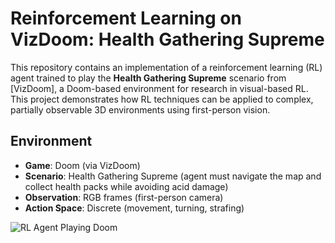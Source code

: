 # Reinforcement Learning on VizDoom: Health Gathering Supreme

This repository contains an implementation of a reinforcement learning (RL) agent trained to play the **Health Gathering Supreme** scenario from [VizDoom], a Doom-based environment for research in visual-based RL.
This project demonstrates how RL techniques can be applied to complex, partially observable 3D environments using first-person vision.

## Environment
- **Game**: Doom (via VizDoom)
- **Scenario**: Health Gathering Supreme (agent must navigate the map and collect health packs while avoiding acid damage)
- **Observation**: RGB frames (first-person camera)
- **Action Space**: Discrete (movement, turning, strafing)
  
![RL Agent Playing Doom](replay-gif.gif)
